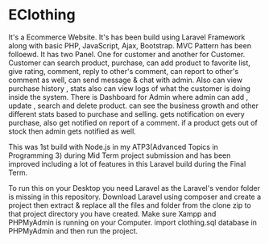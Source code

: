 # EClothing
It's a Ecommerce Website. It's has been build using Laravel Framework along with basic PHP, JavaScript, Ajax, Bootstrap. MVC Pattern has been folloewd. It has two Panel. One for customer and another for Customer. Customer can search product, purchase, can add product to favorite list,  give rating, comment, reply to other's comment, can report to other's comment as well, can send message &amp; chat with admin. Also can view purchase history , stats also can view logs of what the customer is doing inside the system. There is Dashboard for Admin where admin can add , update , search and delete product. can see the business growth and other different stats based  to purchase and selling.  gets notification on every purchase, also get notified on report of a comment. if a product gets out of stock then admin gets notified as well.

This was 1st build with Node.js in my ATP3(Advanced Topics in Programming 3) during Mid Term project submission and has been improved including a lot of features in this Laravel build during the Final Term.

To run this on your Desktop you need Laravel as the Laravel's vendor folder is missing in this repository. Download Laravel using composer and create a project then extract & replace all the files and folder from the clone zip to that project directory you have created. Make sure Xampp and PHPMyAdmin is running on your Computer. import clothing.sql database in PHPMyAdmin and then run the project.  
